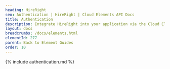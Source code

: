 ```yaml
---
heading: HireRight
seo: Authentication | HireRight | Cloud Elements API Docs
title: Authentication
description: Integrate HireRight into your application via the Cloud Elements APIs.
layout: docs
breadcrumbs: /docs/elements.html
elementId: 277
parent: Back to Element Guides
order: 10
---
```


{% include authentication.md %}
